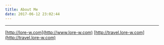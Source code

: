 ```yaml
---
title: About Me
date: 2017-06-12 23:02:44
---
```


***
[http://lore-w.com](http://www.lore-w.com)
[http://travel.lore-w.com](http://travel.lore-w.com)